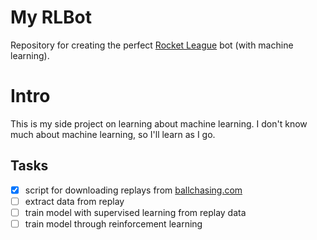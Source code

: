 # My RLBot

Repository for creating the perfect [Rocket League](https://www.rocketleague.com) bot (with machine learning).

# Intro

This is my side project on learning about machine learning.
I don't know much about machine learning, so I'll learn as I go.

## Tasks

- [x] script for downloading replays from [ballchasing.com](https://ballchasing.com/)
- [ ] extract data from replay
- [ ] train model with supervised learning from replay data
- [ ] train model through reinforcement learning
